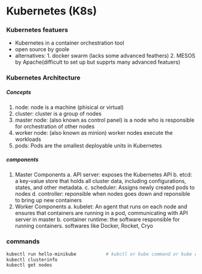 # Kubernetes (K8s)


### Kubernetes featuers
+ Kubernetes in a container orchestration tool
+ open source by goole
+ alternatives: 1. docker swarm (lacks some advanced feathers) 2. MESOS by Apache(difficult to set up but supprts many advanced featuers)


### Kubernetes Architecture

##### Concepts
1. node: node is a machine (phisical or virtual)
2. cluster: cluster is a group of nodes
3. master node: (also known as control panel) is a node who is responsible for orchestration of other nodes
4. worker node: (also known as minion) worker nodes execute the workloads
5. pods: Pods are the smallest deployable units in Kubernetes


##### components
1. Master Components
    a. API server:     exposes the Kubernetes API
    b. etcd:           a key-value store that holds all cluster data, including configurations, states, and other metadata.
    c. scheduler:      Assigns newly created pods to nodes
    d. controller:     reponsible when nodes goes down and reponsible to bring up new containers
2. Worker Components
    a. kubelet:     An agent that runs on each node and ensures that containers are running in a pod, communicating with API server in master
    b. container runtime: the software responsible for running containers. softwares like Docker, Rocket, Cryo


### commands

```bash
kubectl run hello-minikube           # kubctl or kube command or kube control
kubectl clusterinfo
kubectl get nodes
```














































